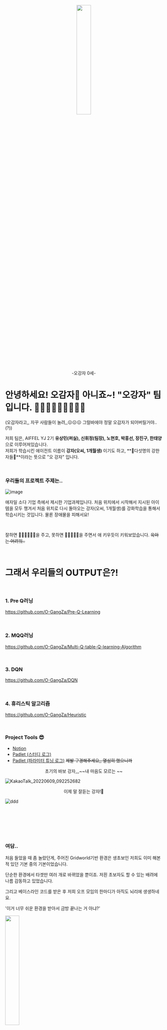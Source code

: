 <p align="center">
<img src="https://user-images.githubusercontent.com/80737049/172663329-43d0c6cc-a16e-4bc7-97f7-bbddd02d7e96.jpg" width="30%" height="30%">
  <br>
  -오강자 0세-
</p>

# 안녕하세요! 오감자🍟 아니죠~! "오강자" 팀입니다. 🙋‍♂️🙋‍♂️🙋🙋‍♂️🙋‍♂️
(오감자라고,, 자꾸 사람들이 놀려,,😖😖😖 그럴바에야 정말 오감자가 되어버릴거야..(?))

저희 팀은, AIFFEL YJ 2기 **유상민(퍼실), 신휘정(팀장), 노현호, 박흥선, 장진구, 한태양**으로 이루어져있습니다.<br>
저희가 학습시킨 에이전트 이름이 **강자(오씨, 1개월생)** 이기도 하고, **😤다섯명의 강한 자들😤**이라는 뜻으로 "오 강자" 입니다.

<br>

### 우리들의 프로젝트 주제는..

![image](https://user-images.githubusercontent.com/80737049/172666317-138bdf09-51e7-4ea6-b68b-66cbfa461c18.png)

애자일 소다 기업 측에서 제시한 기업과제입니다. 처음 위치에서 시작해서 지시된 아이템을 모두 챙겨서 처음 위치로 다시 돌아오는 강자(오씨, 1개월생)를 강화학습을 통해서 학습시키는 것입니다. 물론 장애물을 피해서요! 

<br>

잘하면 🧡💛💛💚💙💜을 주고, 못하면 🔪🔪🤬🔪🔪을 주면서 애 키우듯이 키워보았습니다. ~~육아는 어려워..~~

<br>

# 그래서 우리들의 OUTPUT은?!

<br>

### 1. Pre Q러닝
https://github.com/O-GangZa/Pre-Q-Learning  

<br>

### 2. MQQ러닝
https://github.com/O-GangZa/Multi-Q-table-Q-learning-Algorithm

<br>

### 3. DQN
https://github.com/O-GangZa/DQN

<br>

### 4. 휴리스틱 알고리즘
https://github.com/O-GangZa/Heuristic

<br>

### Project Tools 😎
* [Notion](https://www.notion.so/f47ef3d55d86420985d99491af2fdd76)
* [Padlet (스터디 로그)](https://padlet.com/tmsk0711/ogangza)
* [Padlet (파라미터 튜닝 로그)](https://padlet.com/tmsk0711/ogangza_parametertuning)
~~제발 구경해주세요,, 열심히 했으니까~~

<p align="center">
    초기의 바보 강자,,,~~내 마음도 모르는 ~~<br>
  
![KakaoTalk_20220609_092252682](https://user-images.githubusercontent.com/80737049/172748092-652ca0d2-08d8-4f29-8d82-175e31bff183.gif)
  
</p>

<p align="center">
    이제 말 잘듣는 강자!🧡 <br>
  
![ddd](https://user-images.githubusercontent.com/80737049/172748583-9d3c7daf-6acf-4954-8c76-f6e4b77d8493.gif)
  
</p>



<br>
<br>
<br>
<br>
<br>

### 여담..

처음 들었을 때 좀 놀랐던게, 주어진 Gridworld기반 환경은 생초보인 저희도 이미 해본적 있던 기본 중의 기본이었습니다.

단순한 환경에서 타겟만 여러 개로 바뀌었을 뿐이죠. 저흰 초보자도 할 수 있는 배려에 나름 감동하고 있었습니다.

그리고 베이스라인 코드를 받은 후 저희 오프 모임의 한마디가 아직도 뇌리에 생생하네요.  

'이거 너무 쉬운 환경을 받아서 금방 끝나는 거 아냐?'  

<img src="https://user-images.githubusercontent.com/96896665/172733115-ba768d64-5602-49a0-8f83-6bbf0e518b80.png" width="30%" height="30%">

<br>

자신감에 차있던 우리들은 각자가 해보고싶은 다양한 모델들의 적용을 연구해봤습니다.  
제일 쉬운 Q러닝부터 해보시는분도, 강화학습의 꽃이라 불리는 Actor-critic 모델부터 해보시는 분도  
파이썬 공부 겸사겸사 휴리스틱 알고리즘을 도전해보시는 분도 계셨습니다.

![image](https://user-images.githubusercontent.com/96896665/172736239-214b2728-5b26-481e-ac31-a9c93c285080.png)

너무 쉽다고 자신만만했던 우리들은 절망의 계곡에 들어서고 말았습니다.

분명 논리적으로 맞는데... 배운대로 했는데... 도저히 결과가 나올 기미가 보이지 않았습니다.  
복잡한 모델은 그렇다 쳐도 Q러닝은 기본 중에 기본인데 말이죠.

baseline인 환경 코드도 주어졌고, 이미 실습해본 코드들도 그냥 가져다 쓰면 되고..  
요술 램프라고 믿었던 Network모델들도 변변한 성과가 없네요.

다들 어려운 모델들은 일단 미뤄두고 가장 쉽다는 Q러닝에 도전해보기 시작했습니다만
여전히 전전긍긍 고민하면서 밤늦게까지 게더에서 방황하던 저희들,,

그래도 유의미한 결과가 나오게 되어 기쁩니다! 😁😁😁😁😁



<!-- # 처음 접하는 강화학습. 어떻게 접근했을까?

* A 공부가 끝난줄 알았는데 또 공부?

다들 공감하시겠지만 아이펠 과정은 험난했습니다.  
입학부터 전공은 고사하고 파이썬을 처음 보는 사람도 있었고  
파이썬을 좀 아는 사람에게도 만만치 않은 노드들  
AI자습하기 좋다는 CS231n (아니었다...)  
한 고비 넘기니 논문 구현을 해보라고 하는 Going Deeper까지

그 기간동안 좌절을 느끼신분 들도
혹은 과도한 열정으로 맘편하게 발뻗고 못주무신 분들도 많았죠

어찌어찌 힘든 여정이 대충 끝나고  
기대반 설렘반으로 시작한 AIFFELTHON🤪  

다 같이 힘을모아서 이제 하나의 프로젝트만 진행하면 되겠구나 했지만  
뜬금없이 Zero-base에서 처음부터 다시 공부를 하라니  
그리고 지금까지 공부한게 다 필요없다니  
그게 무슨 소리요?  말도안돼.... 😥😥


* B 아이펠 시계는 거꾸로 매달아도 돌아간다.

그래도 험난한 아이펠 과정을 나름대로 열심히 따라오던 우리들!  
나이대는 다양하지만 한마음 한뜻으로 열심히 공부를 해보고자 의지를 다졌습니다.

처음에 공부해보려고 한 책은
<img src="https://user-images.githubusercontent.com/96896665/172729213-c3b2d914-6305-4a40-bd64-09a191ed50fa.png" width="30%" height="30%">

600페이지에 이르는 책 2권...  
네 이게 교과서라 이거부터 배우는게 좋다고 하대요.

페이지마다 가득한 수식들에 정신줄을 놓을꺼 같던 우리들은  
팀장님이 직접 도서관을 돌며 책들을 검토해보신 결과

<img src="https://user-images.githubusercontent.com/96896665/172730709-0ad83ea6-7d92-477d-8b6d-7d1208f3d673.png" width="30%" height="30%">

바로 이책 (정말 쉽게 잘 쓰여 있습니다. 입문하시는 분들께 강력 추천드려요)  
그리고 유튜브를 찾아서 스터디를 시작했습니다.

[![바닥부터배우는강화학습](![image](https://user-images.githubusercontent.com/96896665/172734655-e6c0e46e-6bbb-448b-be91-4a29e8e2c755.png)](https://youtu.be/dZ4vw6v3LcA)


이 소식을 들으신(?)  
교감쌤이 강화학습 주제인 팀들을 모아 허겁지겁 공부방법을 추천해 주셨지만

우리들은 다섯 명의 강자들 아니겠어요?  
이미 패들릿까지 활용해서 정리, 질문을 하면서 열심히 공부를 하고 있었단 사실!

온오프 가리지 않고 짬나는 대로 열심히 공부한 끝에  
단 2주만에 책걸이 + 책과 영상에 포함된 실습코드까지 독파 (결과는 아래 링크에서 직접 구경해보세요!)

* [Padlet (스터디 로그)](https://padlet.com/tmsk0711/ogangza)

![image](https://user-images.githubusercontent.com/96896665/172732218-63248213-4651-4aa2-83eb-f16e27ddaa3a.png) 


<br>
  
# Tools 😎
* [Notion](https://www.notion.so/f47ef3d55d86420985d99491af2fdd76)
* [Padlet (스터디 로그)](https://padlet.com/tmsk0711/ogangza)
* [Padlet (파라미터 튜닝 로그)](https://padlet.com/tmsk0711/ogangza_parametertuning)
~~제발 구경해주세요,, 열심히 했으니까~~

-->
